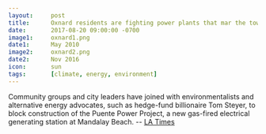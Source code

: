 ```yaml
---
layout: 	post
title: 		Oxnard residents are fighting power plants that mar the town's beaches
date:   	2017-08-20 09:00:00 -0700
image1:		oxnard1.png
date1: 		May 2010
image2: 	oxnard2.png
date2: 		Nov 2016
icon:		sun
tags: 		[climate, energy, environment]
---
```


Community groups and city leaders have joined with environmentalists and alternative energy advocates, such as hedge-fund billionaire Tom Steyer, to block construction of the Puente Power Project, a new gas-fired electrical generating station at Mandalay Beach. -- [LA Times](http://www.latimes.com/local/lanow/la-me-ln-oxnard-coast-20170605-story.html)